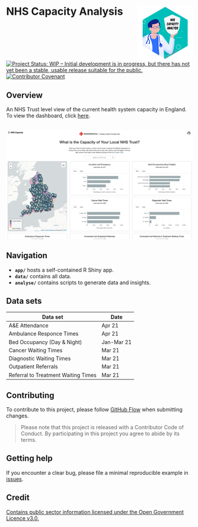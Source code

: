 # NHS Capacity Analysis <img src='figures/logo.png' align="right" height="150" /></a>

[![Project Status: WIP – Initial development is in progress, but there
has not yet been a stable, usable release suitable for the
public.](https://www.repostatus.org/badges/latest/wip.svg)](https://www.repostatus.org/#wip)
[![Contributor Covenant](https://img.shields.io/badge/Contributor%20Covenant-v2.0%20adopted-ff69b4.svg)](code_of_conduct.md) 

## Overview
An NHS Trust level view of the current health system capacity in England. To view the dashboard, click [here](https://britishredcross.shinyapps.io/nhs-capacity/).

<br>

<img src='figures/app-demo.png' align="centre"/>

## Navigation

- **`app/`** hosts a self-contained R Shiny app.
- **`data/`** contains all data.
- **`analyse/`** contains scripts to generate data and insights.

## Data sets

Data set | Date
--- | ---
A&E Attendance | Apr 21
Ambulance Responce Times | Apr 21
Bed Occupancy (Day & Night) | Jan-Mar 21
Cancer Waiting Times | Mar 21
Diagnostic Waiting Times | Mar 21
Outpatient Referrals | Mar 21
Referral to Treatment Waiting Times | Mar 21

## Contributing
To contribute to this project, please follow [GitHub Flow](https://guides.github.com/introduction/flow/) when submitting changes.

> Please note that this project is released with a Contributor Code of Conduct. By participating in this project you agree to abide by its terms.

## Getting help
If you encounter a clear bug, please file a minimal reproducible example in [issues](https://github.com/britishredcrosssociety/local-lockdown/issues).

## Credit
[Contains public sector information licensed under the Open Government Licence v3.0.](http://www.nationalarchives.gov.uk/doc/open-government-licence/version/3/)
